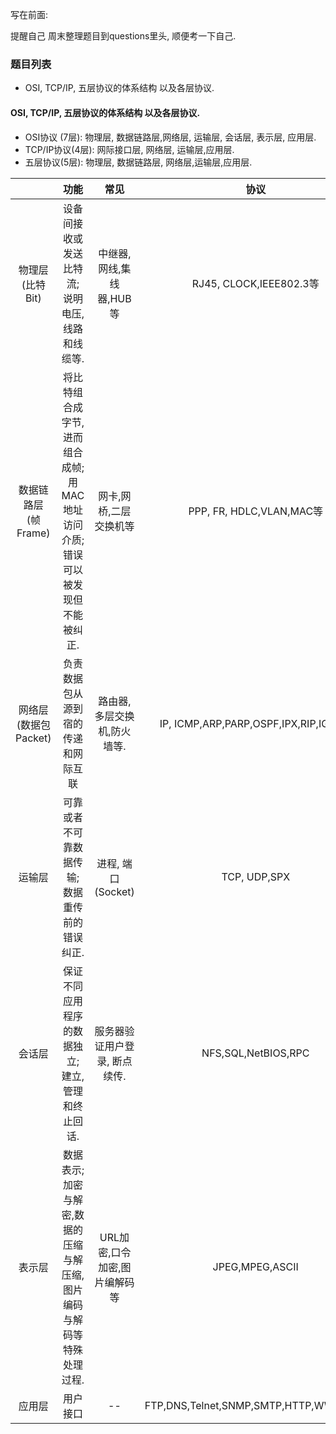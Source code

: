写在前面: 

提醒自己 周末整理题目到questions里头, 顺便考一下自己.

### 题目列表

- OSI, TCP/IP, 五层协议的体系结构 以及各层协议.



#### OSI, TCP/IP, 五层协议的体系结构 以及各层协议.

- OSI协议 (7层): 物理层, 数据链路层,网络层, 运输层, 会话层, 表示层, 应用层.
- TCP/IP协议(4层): 网际接口层, 网络层, 运输层,应用层.
- 五层协议(5层): 物理层, 数据链路层, 网络层,运输层,应用层.

|                            |                             功能                             |             常见              |                 协议                  |
| :------------------------: | :----------------------------------------------------------: | :---------------------------: | :-----------------------------------: |
|   物理层<br />(比特Bit)    |     设备间接收或发送比特流;<br />说明电压,线路和线缆等.      |   中继器,网线,集线器,HUB等    |        RJ45, CLOCK,IEEE802.3等        |
| 数据链路层<br />(帧Frame)  | 将比特组合成字节, 进而组合成帧;<br />用MAC地址访问介质; <br />错误可以被发现但不能被纠正. |    网卡,网桥,二层交换机等     |       PPP, FR, HDLC,VLAN,MAC等        |
| 网络层<br />(数据包Packet) |              负责数据包从源到宿的传递和网际互联              |  路由器,多层交换机,防火墙等.  | IP, ICMP,ARP,PARP,OSPF,IPX,RIP,IGRP等 |
|           运输层           |      可靠或者不可靠数据传输;<br />数据重传前的错误纠正.      |      进程, 端口(Socket)       |             TCP, UDP,SPX              |
|           会话层           |    保证不同应用程序的数据独立;<br />建立,管理和终止回话.     | 服务器验证用户登录, 断点续传. |          NFS,SQL,NetBIOS,RPC          |
|           表示层           | 数据表示;加密与解密,数据的压缩与解压缩, 图片编码与解码等特殊处理过程. | URL加密,口令加密,图片编解码等 |            JPEG,MPEG,ASCII            |
|           应用层           |                           用户接口                           |              --               | FTP,DNS,Telnet,SNMP,SMTP,HTTP,WWW,NFS |

